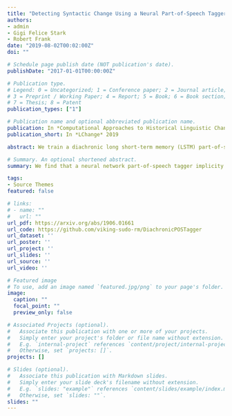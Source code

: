 ```yaml
---
title: "Detecting Syntactic Change Using a Neural Part-of-Speech Tagger"
authors:
- admin
- Gigi Felice Stark
- Robert Frank
date: "2019-08-02T00:02:00Z"
doi: ""

# Schedule page publish date (NOT publication's date).
publishDate: "2017-01-01T00:00:00Z"

# Publication type.
# Legend: 0 = Uncategorized; 1 = Conference paper; 2 = Journal article;
# 3 = Preprint / Working Paper; 4 = Report; 5 = Book; 6 = Book section;
# 7 = Thesis; 8 = Patent
publication_types: ["1"]

# Publication name and optional abbreviated publication name.
publication: In *Computational Approaches to Historical Linguistic Change* Workshop at ACL 2019
publication_short: In *LChange* 2019

abstract: We train a diachronic long short-term memory (LSTM) part-of-speech tagger on a large corpus of American English from the 19th, 20th, and 21st centuries. We analyze the tagger's ability to implicitly learn temporal structure between years, and the extent to which this knowledge can be transferred to date new sentences. The learned year embeddings show a strong linear correlation between their first principal component and time. We show that temporal information encoded in the model can be used to predict novel sentences' years of composition relatively well. Comparisons to a feedforward baseline suggest that the temporal change learned by the LSTM is syntactic rather than purely lexical. Thus, our results suggest that our tagger is implicitly learning to model syntactic change in American English over the course of the 19th, 20th, and early 21st centuries.

# Summary. An optional shortened abstract.
summary: We find that a neural network part-of-speech tagger implicity learns to model syntactic change.

tags:
- Source Themes
featured: false

# links:
# - name: ""
#   url: ""
url_pdf: https://arxiv.org/abs/1906.01661
url_code: https://github.com/viking-sudo-rm/DiachronicPOSTagger
url_dataset: ''
url_poster: ''
url_project: ''
url_slides: ''
url_source: ''
url_video: ''

# Featured image
# To use, add an image named `featured.jpg/png` to your page's folder. 
image:
  caption: ""
  focal_point: ""
  preview_only: false

# Associated Projects (optional).
#   Associate this publication with one or more of your projects.
#   Simply enter your project's folder or file name without extension.
#   E.g. `internal-project` references `content/project/internal-project/index.md`.
#   Otherwise, set `projects: []`.
projects: []

# Slides (optional).
#   Associate this publication with Markdown slides.
#   Simply enter your slide deck's filename without extension.
#   E.g. `slides: "example"` references `content/slides/example/index.md`.
#   Otherwise, set `slides: ""`.
slides: ""
---
```


